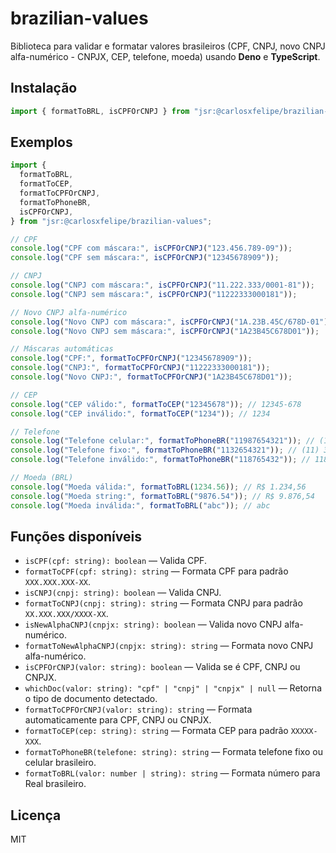 # brazilian-values

Biblioteca para validar e formatar valores brasileiros (CPF, CNPJ, novo CNPJ
alfa-numérico - CNPJX, CEP, telefone, moeda) usando **Deno** e **TypeScript**.

## Instalação

```ts
import { formatToBRL, isCPFOrCNPJ } from "jsr:@carlosxfelipe/brazilian-values";
```

## Exemplos

```ts
import {
  formatToBRL,
  formatToCEP,
  formatToCPFOrCNPJ,
  formatToPhoneBR,
  isCPFOrCNPJ,
} from "jsr:@carlosxfelipe/brazilian-values";

// CPF
console.log("CPF com máscara:", isCPFOrCNPJ("123.456.789-09"));
console.log("CPF sem máscara:", isCPFOrCNPJ("12345678909"));

// CNPJ
console.log("CNPJ com máscara:", isCPFOrCNPJ("11.222.333/0001-81"));
console.log("CNPJ sem máscara:", isCPFOrCNPJ("11222333000181"));

// Novo CNPJ alfa-numérico
console.log("Novo CNPJ com máscara:", isCPFOrCNPJ("1A.23B.45C/678D-01"));
console.log("Novo CNPJ sem máscara:", isCPFOrCNPJ("1A23B45C678D01"));

// Máscaras automáticas
console.log("CPF:", formatToCPFOrCNPJ("12345678909"));
console.log("CNPJ:", formatToCPFOrCNPJ("11222333000181"));
console.log("Novo CNPJ:", formatToCPFOrCNPJ("1A23B45C678D01"));

// CEP
console.log("CEP válido:", formatToCEP("12345678")); // 12345-678
console.log("CEP inválido:", formatToCEP("1234")); // 1234

// Telefone
console.log("Telefone celular:", formatToPhoneBR("11987654321")); // (11) 98765-4321
console.log("Telefone fixo:", formatToPhoneBR("1132654321")); // (11) 3265-4321
console.log("Telefone inválido:", formatToPhoneBR("118765432")); // 118765432

// Moeda (BRL)
console.log("Moeda válida:", formatToBRL(1234.56)); // R$ 1.234,56
console.log("Moeda string:", formatToBRL("9876.54")); // R$ 9.876,54
console.log("Moeda inválida:", formatToBRL("abc")); // abc
```

## Funções disponíveis

- `isCPF(cpf: string): boolean` — Valida CPF.
- `formatToCPF(cpf: string): string` — Formata CPF para padrão `XXX.XXX.XXX-XX`.
- `isCNPJ(cnpj: string): boolean` — Valida CNPJ.
- `formatToCNPJ(cnpj: string): string` — Formata CNPJ para padrão
  `XX.XXX.XXX/XXXX-XX`.
- `isNewAlphaCNPJ(cnpjx: string): boolean` — Valida novo CNPJ alfa-numérico.
- `formatToNewAlphaCNPJ(cnpjx: string): string` — Formata novo CNPJ
  alfa-numérico.
- `isCPFOrCNPJ(valor: string): boolean` — Valida se é CPF, CNPJ ou CNPJX.
- `whichDoc(valor: string): "cpf" | "cnpj" | "cnpjx" | null` — Retorna o tipo de
  documento detectado.
- `formatToCPFOrCNPJ(valor: string): string` — Formata automaticamente para CPF,
  CNPJ ou CNPJX.
- `formatToCEP(cep: string): string` — Formata CEP para padrão `XXXXX-XXX`.
- `formatToPhoneBR(telefone: string): string` — Formata telefone fixo ou celular
  brasileiro.
- `formatToBRL(valor: number | string): string` — Formata número para Real
  brasileiro.

## Licença

MIT
